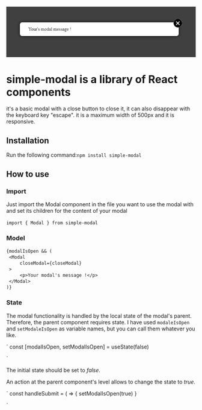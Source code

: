 ![Cover](src/lib/assets/modal-image.PNG)

# simple-modal is a library of React components 

it's a basic modal with a close button to close it, it can also disappear with the keyboard key "escape".
it is a maximum width of 500px and it is responsive.

## Installation

Run the following command:`npm install simple-modal`

## How to use

### Import

Just import the Modal component in the file you want to use the modal with and set its children for the content of your modal

`import { Modal } from simple-modal`

### Model

   ```
   {modalIsOpen && (
    <Modal
	    closeModal={closeModal}
    >
	    <p>Your modal's message !</p>	      
    </Modal>
)}
```

### State

The modal functionality is handled by the local state of the modal's parent. Therefore, the parent component requires state. I have used `modaleIsOpen` and `setModaleIsOpen` as variable names, but you can call them whatever you like.

`
const [modalIsOpen, setModalIsOpen] = useState(false)

`

The initial state should be set to _false_.

An action at the parent component's level allows to change the state to _true_.

`
const  handleSubmit = ( => {
    setModalIsOpen(true)
}

`
